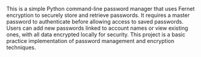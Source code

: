 This is a simple Python command-line password manager that uses Fernet encryption to securely store and retrieve passwords. It requires a master password to authenticate before allowing access to saved passwords. Users can add new passwords linked to account names or view existing ones, with all data encrypted locally for security. This project is a basic practice implementation of password management and encryption techniques.